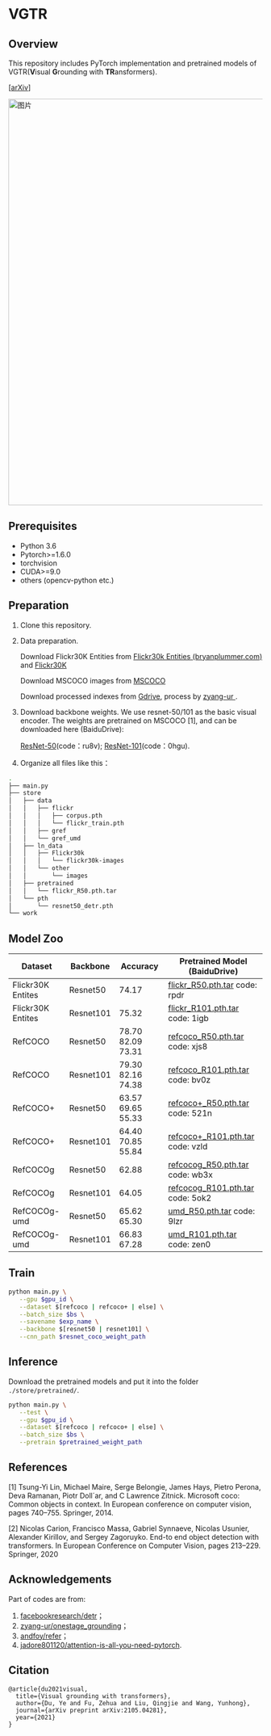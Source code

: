 # VGTR



##  Overview

This repository includes PyTorch implementation and pretrained models of VGTR(**V**isual **G**rounding with **TR**ansformers).

[[arXiv](https://arxiv.org/abs/2105.04281)]

<img width="805" alt="图片" src="https://user-images.githubusercontent.com/83934424/157177788-534d16e8-c91c-432d-8939-213c7f3065a2.png">


## Prerequisites

- Python 3.6
- Pytorch>=1.6.0
- torchvision
- CUDA>=9.0
- others (opencv-python etc.)



## Preparation

   1. Clone this repository.

   2. Data preparation.

      Download Flickr30K Entities from [Flickr30k Entities (bryanplummer.com)](http://bryanplummer.com/Flickr30kEntities/) and  [Flickr30K](http://shannon.cs.illinois.edu/DenotationGraph/) 

      Download MSCOCO images from [MSCOCO](http://images.cocodataset.org/zips/train2014.zip)

      Download processed indexes from [Gdrive](https://drive.google.com/drive/folders/1cZI562MABLtAzM6YU4WmKPFFguuVr0lZ?usp=drive_open), process by [zyang-ur
   ](https://github.com/zyang-ur/onestage_grounding).

   3. Download backbone weights. We use resnet-50/101 as the basic visual encoder. The weights are pretrained on MSCOCO [1], and can be downloaded here (BaiduDrive):

      [ResNet-50](https://pan.baidu.com/s/1ZHR_Ew8tUZH7gZo1prJThQ)(code：ru8v);  [ResNet-101](https://pan.baidu.com/s/1zsQ67cUZQ88n43-nmEjgvA)(code：0hgu).

   4. Organize all files like this：

   ```bash
   .
   ├── main.py
   ├── store
   │   ├── data
   │   │   ├── flickr
   │   │   │   ├── corpus.pth
   │   │   │   └── flickr_train.pth
   │   │   ├── gref
   │   │   └── gref_umd
   │   ├── ln_data
   │   │   ├── Flickr30k
   │   │   │   └── flickr30k-images
   │   │   └── other
   │   │       └── images
   │   ├── pretrained
   │   │   └── flickr_R50.pth.tar
   │   └── pth
   │       └── resnet50_detr.pth
   └── work
   ```




## Model Zoo

| Dataset           | Backbone  | Accuracy            | Pretrained Model (BaiduDrive)                                |
| ----------------- | --------- | ------------------- | ------------------------------------------------------------ |
| Flickr30K Entites | Resnet50  | 74.17               | [flickr_R50.pth.tar](https://pan.baidu.com/s/1VUnxD-5pXnM7iFwIl8q9kA) code: rpdr |
| Flickr30K Entites | Resnet101 | 75.32               | [flickr_R101.pth.tar](https://pan.baidu.com/s/10GcUFLSTei9Lwvu4e5GjrQ) code: 1igb |
| RefCOCO           | Resnet50  | 78.70  82.09  73.31 | [refcoco_R50.pth.tar](https://pan.baidu.com/s/1GIe5OoOQOADYc1vVGcSXbw) code: xjs8 |
| RefCOCO           | Resnet101 | 79.30  82.16  74.38 | [refcoco_R101.pth.tar](https://pan.baidu.com/s/1GL-itH93G_e3VVNUPtocSA) code: bv0z |
| RefCOCO+          | Resnet50  | 63.57  69.65  55.33 | [refcoco+_R50.pth.tar](https://pan.baidu.com/s/1PUF8WoTrOLmYU24kgAMXKQ) code: 521n |
| RefCOCO+          | Resnet101 | 64.40  70.85  55.84 | [refcoco+_R101.pth.tar](https://pan.baidu.com/s/1mJiA7i7-Mp5ZL5D6dEDy0g) code: vzld |
| RefCOCOg          | Resnet50  | 62.88               | [refcocog_R50.pth.tar](https://pan.baidu.com/s/1KvDPisgSLzy8u5bIVCBiOg) code: wb3x |
| RefCOCOg          | Resnet101 | 64.05               | [refcocog_R101.pth.tar](https://pan.baidu.com/s/13ubLIbIUA3XlhzSOjaK7dg) code: 5ok2 |
| RefCOCOg-umd      | Resnet50  | 65.62  65.30        | [umd_R50.pth.tar](https://pan.baidu.com/s/1-PgzbA98rUOl7VJHAO-Exw) code: 9lzr |
| RefCOCOg-umd      | Resnet101 | 66.83  67.28        | [umd_R101.pth.tar](https://pan.baidu.com/s/1JkGbYL8Of3WOVWI9QcVwhQ) code: zen0 |




## Train

   ```bash
   python main.py \
      --gpu $gpu_id \
      --dataset $[refcoco | refcoco+ | else] \
      --batch_size $bs \
      --savename $exp_name \
      --backbone $[resnet50 | resnet101] \
      --cnn_path $resnet_coco_weight_path
   ```




## Inference

   Download the pretrained models and put it into the folder ```./store/pretrained/```.

   ```bash
   python main.py \
      --test \
      --gpu $gpu_id \
      --dataset $[refcoco | refcoco+ | else] \
      --batch_size $bs \
      --pretrain $pretrained_weight_path
   ```




## References

   [1] Tsung-Yi Lin, Michael Maire, Serge Belongie, James Hays, Pietro Perona, Deva Ramanan, Piotr Doll´ar, and C Lawrence Zitnick. Microsoft coco: Common objects in context. In European conference on computer vision, pages 740–755. Springer, 2014.

   [2] Nicolas Carion, Francisco Massa, Gabriel Synnaeve, Nicolas Usunier, Alexander Kirillov, and Sergey 	Zagoruyko. End-to end object detection with transformers. In European Conference on Computer Vision, pages 213–229. Springer, 2020




## Acknowledgements

Part of codes are from:

   1. [facebookresearch/detr](https://github.com/facebookresearch/detr)；
   2. [zyang-ur/onestage_grounding](https://github.com/zyang-ur/onestage_grounding)； 
   3. [andfoy/refer](https://github.com/andfoy/refer)；
   4. [jadore801120/attention-is-all-you-need-pytorch](https://github.com/jadore801120/attention-is-all-you-need-pytorch).


## Citation
   ```
   @article{du2021visual,
     title={Visual grounding with transformers},
     author={Du, Ye and Fu, Zehua and Liu, Qingjie and Wang, Yunhong},
     journal={arXiv preprint arXiv:2105.04281},
     year={2021}
   }

   ```
